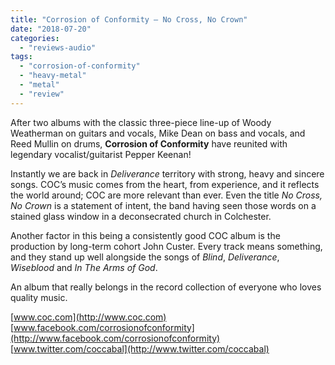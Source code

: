 ```yaml
---
title: "Corrosion of Conformity – No Cross, No Crown"
date: "2018-07-20"
categories: 
  - "reviews-audio"
tags: 
  - "corrosion-of-conformity"
  - "heavy-metal"
  - "metal"
  - "review"
---
```


After two albums with the classic three-piece line-up of Woody Weatherman on guitars and vocals, Mike Dean on bass and vocals, and Reed Mullin on drums, **Corrosion of Conformity** have reunited with legendary vocalist/guitarist Pepper Keenan!

Instantly we are back in _Deliverance_ territory with strong, heavy and sincere songs. COC’s music comes from the heart, from experience, and it reflects the world around; COC are more relevant than ever. Even the title _No Cross, No Crown_ is a statement of intent, the band having seen those words on a stained glass window in a deconsecrated church in Colchester.

Another factor in this being a consistently good COC album is the production by long-term cohort John Custer. Every track means something, and they stand up well alongside the songs of _Blind_, _Deliverance_, _Wiseblood_ and _In The Arms of God_.

An album that really belongs in the record collection of everyone who loves quality music.

[www.coc.com](http://www.coc.com) [www.facebook.com/corrosionofconformity](http://www.facebook.com/corrosionofconformity) [www.twitter.com/coccabal](http://www.twitter.com/coccabal)
